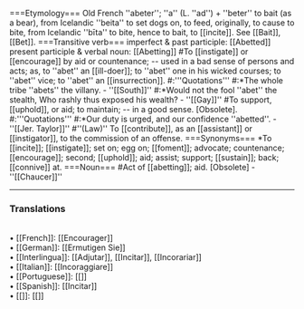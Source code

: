 ===Etymology===
Old French ''abeter''; ''a'' (L. ''ad'') + ''beter'' to bait (as a bear), from Icelandic ''beita'' to set dogs on, to feed, originally, to cause to bite, from Icelandic ''b&imacr;ta'' to bite, hence to bait, to [[incite]]. See [[Bait]], [[Bet]].
===Transitive verb===
imperfect & past participle: [[Abetted]]<br>
present participle & verbal noun:  [[Abetting]] 
#To [[instigate]] or [[encourage]] by aid or countenance; -- used in a bad sense of persons and acts; as, to ''abet'' an [[ill-doer]]; to ''abet'' one in his wicked courses; to ''abet'' vice; to ''abet'' an [[insurrection]].
#:'''Quotations'''
#:*The whole tribe ''abets'' the villany. - ''[[South]]''
#:*Would not the fool ''abet'' the stealth, Who rashly thus exposed his wealth? - ''[[Gay]]''
#To support, [[uphold]], or aid; to maintain; -- in a good sense. [Obsolete].
#:'''Quotations'''
#:*Our duty is urged, and our confidence ''abetted''. - ''[[Jer. Taylor]]''
#''(Law)'' To [[contribute]], as an [[assistant]] or [[instigator]], to the commission of an offense.
===Synonyms===
*To [[incite]]; [[instigate]]; set on; egg on; [[foment]]; advocate; countenance; [[encourage]]; second; [[uphold]]; aid; assist; support; [[sustain]]; back; [[connive]] at.
===Noun===
#Act of [[abetting]]; aid. [Obsolete] - ''[[Chaucer]]''

<HR> <P> <H3>Translations</H3><BR>• [[French]]: [[Encourager]]<BR>• [[German]]: [[Ermutigen Sie]]<BR>• [[Interlingua]]: [[Adjutar]], [[Incitar]],  [[Incorariar]]<BR>• [[Italian]]: [[Incoraggiare]]<BR>• [[Portuguese]]: [[]]<BR>• [[Spanish]]: [[Incitar]]<BR>• [[]]: [[]]